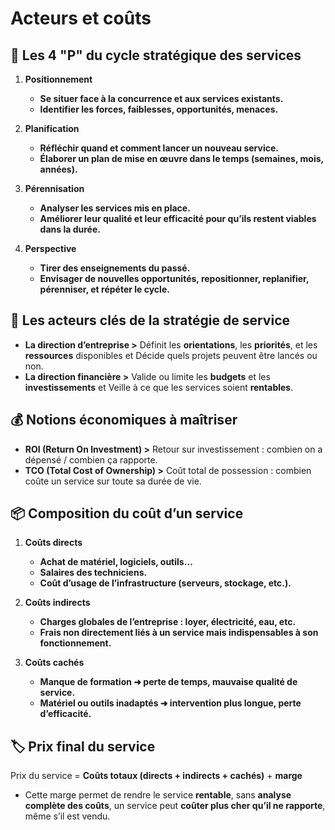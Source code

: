 # Acteurs et coûts

## **🔄 Les 4 "P" du cycle stratégique des services**

1.  **Positionnement**

    - **Se situer face à la concurrence et aux services existants.**
    - **Identifier les forces, faiblesses, opportunités, menaces.**

2.  **Planification**

    - **Réfléchir quand et comment lancer un nouveau service.**
    - **Élaborer un plan de mise en œuvre dans le temps (semaines, mois, années).**

3.  **Pérennisation**

    - **Analyser les services mis en place.**
    - **Améliorer leur qualité et leur efficacité pour qu’ils restent viables dans la durée.**

4.  **Perspective**

    - **Tirer des enseignements du passé.**
    - **Envisager de nouvelles opportunités, repositionner, replanifier, pérenniser, et répéter le cycle.**



## **👥 Les acteurs clés de la stratégie de service**

- **La direction d’entreprise >** Définit les **orientations**, les **priorités**, et les **ressources** disponibles et Décide quels projets peuvent être lancés ou non.
- **La direction financière >** Valide ou limite les **budgets** et les **investissements** et Veille à ce que les services soient **rentables**.



## **💰 Notions économiques à maîtriser**

- **ROI (Return On Investment) >** Retour sur investissement : combien on a dépensé / combien ça rapporte.
- **TCO (Total Cost of Ownership) >** Coût total de possession : combien coûte un service sur toute sa durée de vie.



## **📦 Composition du coût d’un service**

1.  **Coûts directs**

    - **Achat de matériel, logiciels, outils…**
    - **Salaires des techniciens.**
    - **Coût d’usage de l’infrastructure (serveurs, stockage, etc.).**

2.  **Coûts indirects**

    - **Charges globales de l’entreprise : loyer, électricité, eau, etc.**
    - **Frais non directement liés à un service mais indispensables à son fonctionnement.**

3.  **Coûts cachés**

    - **Manque de formation ➜ perte de temps, mauvaise qualité de service.**
    - **Matériel ou outils inadaptés ➜ intervention plus longue, perte d’efficacité.**



## **🏷️ Prix final du service** 
Prix du service = **Coûts totaux (directs + indirects + cachés)** + **marge**

- Cette marge permet de rendre le service **rentable**, sans **analyse complète des coûts**, un service peut **coûter plus cher qu’il ne rapporte**, même s’il est vendu.

